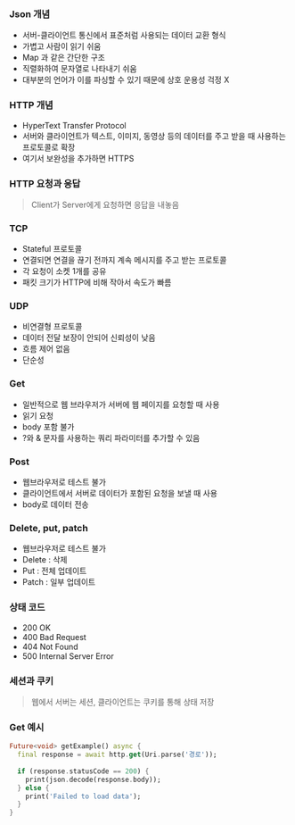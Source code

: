 ### Json 개념

- 서버-클라이언트 통신에서 표준처럼 사용되는 데이터 교환 형식
- 가볍고 사람이 읽기 쉬움
- Map 과 같은 간단한 구조
- 직렬화하여 문자열로 나타내기 쉬움
- 대부분의 언어가 이를 파싱할 수 있기 때문에 상호 운용성 걱정 X

### HTTP 개념

- HyperText Transfer Protocol
- 서버와 클라이언트가 텍스트, 이미지, 동영상 등의 데이터를 주고 받을 때 사용하는 프로토콜로 확장
- 여기서 보완성을 추가하면 HTTPS

### HTTP 요청과 응답

> Client가 Server에게 요청하면 응답을 내놓음

### TCP

- Stateful 프로토콜
- 연결되면 연결을 끊기 전까지 계속 메시지를 주고 받는 프로토콜
- 각 요청이 소켓 1개를 공유 
- 패킷 크기가 HTTP에 비해 작아서 속도가 빠름

### UDP 

- 비연결형 프로토콜
- 데이터 전달 보장이 안되어 신뢰성이 낮음
- 흐름 제어 없음
- 단순성

### Get

- 일반적으로 웹 브라우저가 서버에 웹 페이지를 요청할 때 사용
- 읽기 요청
- body 포함 불가
- ?와 & 문자를 사용하는 쿼리 파라미터를 추가할 수 있음

### Post 

- 웹브라우저로 테스트 불가
- 클라이언트에서 서버로 데이터가 포함된 요청을 보낼 때 사용
- body로 데이터 전송

### Delete, put, patch 

- 웹브라우저로 테스트 불가
- Delete : 삭제
- Put : 전체 업데이트
- Patch : 일부 업데이트

### 상태 코드


- 200 OK
- 400 Bad Request
- 404 Not Found
- 500 Internal Server Error

### 세션과 쿠키

> 웹에서 서버는 세션, 클라이언트는 쿠키를 통해 상태 저장

### Get 예시

```dart
Future<void> getExample() async {
  final response = await http.get(Uri.parse('경로'));
  
  if (response.statusCode == 200) {
    print(json.decode(response.body));
  } else {
    print('Failed to load data');
  }
}
```
  
```